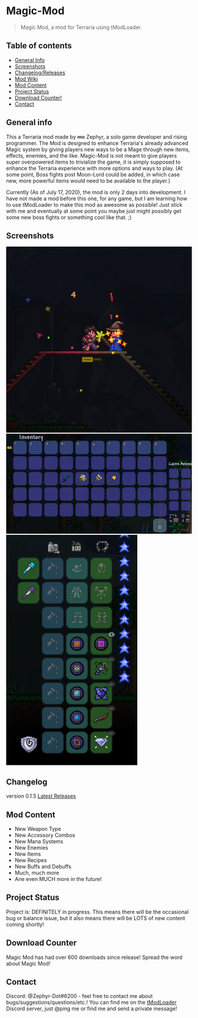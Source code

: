# Magic-Mod
> Magic Mod, a mod for Terraria using tModLoader.

## Table of contents
* [General Info](#general-Info)
* [Screenshots](#screenshots)
* [Changelog/Releases](#changelog)
* [Mod Wiki](https://github.com/Zephyr-dot/Magic-Mod/wiki)
* [Mod Content](#mod-Content)
* [Project Status](#project-Status)
* [Download Counter!](#download-counter)
* [Contact](#contact)

## General info
This a Terraria mod made by ~~me~~ Zephyr, a solo game developer and rising programmer.
The Mod is designed to enhance Terraria's already advanced Magic system by giving players new ways to be a Mage through new items, effects, enemies, and the like.
Magic-Mod is not meant to give players super overpowered items to trivialize the game, it is simply supposed to enhance the Terraria experience with more options and ways to play. (At some point, Boss fights post Moon-Lord could be added, in which case new, more powerful items would need to be available to the player.)

Currently (As of July 17, 2020), the mod is only 2 days into development.
I have not made a mod before this one, for any game, but I am learning how to use tModLoader to make this mod as awesome as possible! Just stick with me and eventually at some point you maybe just might possibly get some new boss fights or something cool like that. ;)

## Screenshots
![Fallen Star Zombie Screenshot](./MagicMod/img/FallenStarZombieSS.png)
![CoolItems](./MagicMod/img/CoolItems.png)
![CoolAccessories](./MagicMod/img/CoolAccessories.png)

## Changelog
version 0.1.5
[Latest Releases](https://github.com/Zephyr-dot/Magic-Mod/releases)


## Mod Content
* New Weapon Type
* New Accessory Combos
* New Mana Systems
* New Enemies
* New Items
* New Recipes
* New Buffs and Debuffs
* Much, much more
* Ane even MUCH more in the future!


## Project Status
Project is: DEFINITELY in progress. This means there will be the occasional bug or balance issue, but it also means there will be LOTS of new content coming shortly!

## Download Counter
Magic Mod has had over 600 downloads since release!
Spread the word about Magic Mod!

## Contact
Discord: @Zephyr-Dot#6200 - feel free to contact me about bugs/suggestions/questions/etc.! You can find me on the [tModLoader](https://www.tmodloader.net/) Discord server, just @ping me or find me and send a private message!
